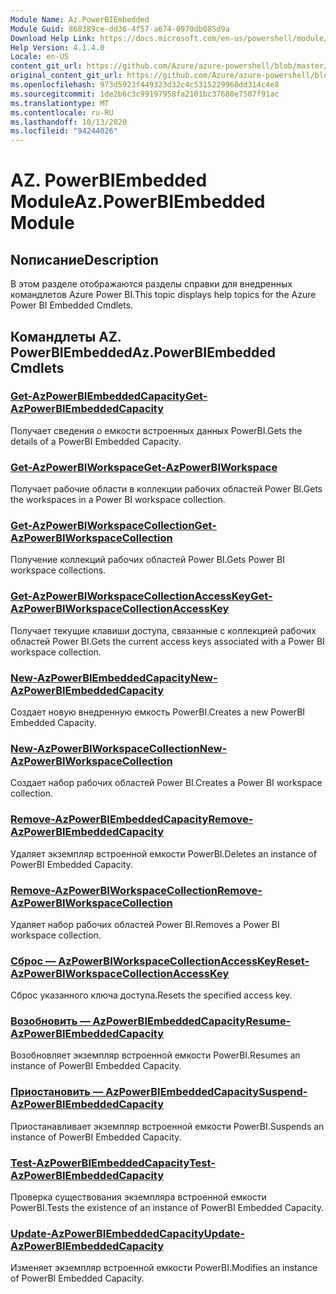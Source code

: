 ```yaml
---
Module Name: Az.PowerBIEmbedded
Module Guid: 868389ce-dd36-4f57-a674-0970db085d9a
Download Help Link: https://docs.microsoft.com/en-us/powershell/module/az.powerbiembedded
Help Version: 4.1.4.0
Locale: en-US
content_git_url: https://github.com/Azure/azure-powershell/blob/master/src/PowerBIEmbedded/PowerBIEmbedded/help/Az.PowerBIEmbedded.md
original_content_git_url: https://github.com/Azure/azure-powershell/blob/master/src/PowerBIEmbedded/PowerBIEmbedded/help/Az.PowerBIEmbedded.md
ms.openlocfilehash: 973d5923f449323d32c4c5315229960dd314c4e8
ms.sourcegitcommit: 1de2b6c3c99197958fa2101bc37680e7507f91ac
ms.translationtype: MT
ms.contentlocale: ru-RU
ms.lasthandoff: 10/13/2020
ms.locfileid: "94244026"
---
```

# <span data-ttu-id="2c1e3-101">AZ. PowerBIEmbedded Module</span><span class="sxs-lookup"><span data-stu-id="2c1e3-101">Az.PowerBIEmbedded Module</span></span>
## <span data-ttu-id="2c1e3-102">Nописание</span><span class="sxs-lookup"><span data-stu-id="2c1e3-102">Description</span></span>
<span data-ttu-id="2c1e3-103">В этом разделе отображаются разделы справки для внедренных командлетов Azure Power BI.</span><span class="sxs-lookup"><span data-stu-id="2c1e3-103">This topic displays help topics for the Azure Power BI Embedded Cmdlets.</span></span>

## <span data-ttu-id="2c1e3-104">Командлеты AZ. PowerBIEmbedded</span><span class="sxs-lookup"><span data-stu-id="2c1e3-104">Az.PowerBIEmbedded Cmdlets</span></span>
### [<span data-ttu-id="2c1e3-105">Get-AzPowerBIEmbeddedCapacity</span><span class="sxs-lookup"><span data-stu-id="2c1e3-105">Get-AzPowerBIEmbeddedCapacity</span></span>](Get-AzPowerBIEmbeddedCapacity.md)
<span data-ttu-id="2c1e3-106">Получает сведения о емкости встроенных данных PowerBI.</span><span class="sxs-lookup"><span data-stu-id="2c1e3-106">Gets the details of a PowerBI Embedded Capacity.</span></span>

### [<span data-ttu-id="2c1e3-107">Get-AzPowerBIWorkspace</span><span class="sxs-lookup"><span data-stu-id="2c1e3-107">Get-AzPowerBIWorkspace</span></span>](Get-AzPowerBIWorkspace.md)
<span data-ttu-id="2c1e3-108">Получает рабочие области в коллекции рабочих областей Power BI.</span><span class="sxs-lookup"><span data-stu-id="2c1e3-108">Gets the workspaces in a Power BI workspace collection.</span></span>

### [<span data-ttu-id="2c1e3-109">Get-AzPowerBIWorkspaceCollection</span><span class="sxs-lookup"><span data-stu-id="2c1e3-109">Get-AzPowerBIWorkspaceCollection</span></span>](Get-AzPowerBIWorkspaceCollection.md)
<span data-ttu-id="2c1e3-110">Получение коллекций рабочих областей Power BI.</span><span class="sxs-lookup"><span data-stu-id="2c1e3-110">Gets Power BI workspace collections.</span></span>

### [<span data-ttu-id="2c1e3-111">Get-AzPowerBIWorkspaceCollectionAccessKey</span><span class="sxs-lookup"><span data-stu-id="2c1e3-111">Get-AzPowerBIWorkspaceCollectionAccessKey</span></span>](Get-AzPowerBIWorkspaceCollectionAccessKey.md)
<span data-ttu-id="2c1e3-112">Получает текущие клавиши доступа, связанные с коллекцией рабочих областей Power BI.</span><span class="sxs-lookup"><span data-stu-id="2c1e3-112">Gets the current access keys associated with a Power BI workspace collection.</span></span>

### [<span data-ttu-id="2c1e3-113">New-AzPowerBIEmbeddedCapacity</span><span class="sxs-lookup"><span data-stu-id="2c1e3-113">New-AzPowerBIEmbeddedCapacity</span></span>](New-AzPowerBIEmbeddedCapacity.md)
<span data-ttu-id="2c1e3-114">Создает новую внедренную емкость PowerBI.</span><span class="sxs-lookup"><span data-stu-id="2c1e3-114">Creates a new PowerBI Embedded Capacity.</span></span>

### [<span data-ttu-id="2c1e3-115">New-AzPowerBIWorkspaceCollection</span><span class="sxs-lookup"><span data-stu-id="2c1e3-115">New-AzPowerBIWorkspaceCollection</span></span>](New-AzPowerBIWorkspaceCollection.md)
<span data-ttu-id="2c1e3-116">Создает набор рабочих областей Power BI.</span><span class="sxs-lookup"><span data-stu-id="2c1e3-116">Creates a Power BI workspace collection.</span></span>

### [<span data-ttu-id="2c1e3-117">Remove-AzPowerBIEmbeddedCapacity</span><span class="sxs-lookup"><span data-stu-id="2c1e3-117">Remove-AzPowerBIEmbeddedCapacity</span></span>](Remove-AzPowerBIEmbeddedCapacity.md)
<span data-ttu-id="2c1e3-118">Удаляет экземпляр встроенной емкости PowerBI.</span><span class="sxs-lookup"><span data-stu-id="2c1e3-118">Deletes an instance of PowerBI Embedded Capacity.</span></span>

### [<span data-ttu-id="2c1e3-119">Remove-AzPowerBIWorkspaceCollection</span><span class="sxs-lookup"><span data-stu-id="2c1e3-119">Remove-AzPowerBIWorkspaceCollection</span></span>](Remove-AzPowerBIWorkspaceCollection.md)
<span data-ttu-id="2c1e3-120">Удаляет набор рабочих областей Power BI.</span><span class="sxs-lookup"><span data-stu-id="2c1e3-120">Removes a Power BI workspace collection.</span></span>

### [<span data-ttu-id="2c1e3-121">Сброс — AzPowerBIWorkspaceCollectionAccessKey</span><span class="sxs-lookup"><span data-stu-id="2c1e3-121">Reset-AzPowerBIWorkspaceCollectionAccessKey</span></span>](Reset-AzPowerBIWorkspaceCollectionAccessKey.md)
<span data-ttu-id="2c1e3-122">Сброс указанного ключа доступа.</span><span class="sxs-lookup"><span data-stu-id="2c1e3-122">Resets the specified access key.</span></span>

### [<span data-ttu-id="2c1e3-123">Возобновить — AzPowerBIEmbeddedCapacity</span><span class="sxs-lookup"><span data-stu-id="2c1e3-123">Resume-AzPowerBIEmbeddedCapacity</span></span>](Resume-AzPowerBIEmbeddedCapacity.md)
<span data-ttu-id="2c1e3-124">Возобновляет экземпляр встроенной емкости PowerBI.</span><span class="sxs-lookup"><span data-stu-id="2c1e3-124">Resumes an instance of PowerBI Embedded Capacity.</span></span>

### [<span data-ttu-id="2c1e3-125">Приостановить — AzPowerBIEmbeddedCapacity</span><span class="sxs-lookup"><span data-stu-id="2c1e3-125">Suspend-AzPowerBIEmbeddedCapacity</span></span>](Suspend-AzPowerBIEmbeddedCapacity.md)
<span data-ttu-id="2c1e3-126">Приостанавливает экземпляр встроенной емкости PowerBI.</span><span class="sxs-lookup"><span data-stu-id="2c1e3-126">Suspends an instance of PowerBI Embedded Capacity.</span></span>

### [<span data-ttu-id="2c1e3-127">Test-AzPowerBIEmbeddedCapacity</span><span class="sxs-lookup"><span data-stu-id="2c1e3-127">Test-AzPowerBIEmbeddedCapacity</span></span>](Test-AzPowerBIEmbeddedCapacity.md)
<span data-ttu-id="2c1e3-128">Проверка существования экземпляра встроенной емкости PowerBI.</span><span class="sxs-lookup"><span data-stu-id="2c1e3-128">Tests the existence of an instance of PowerBI Embedded Capacity.</span></span>

### [<span data-ttu-id="2c1e3-129">Update-AzPowerBIEmbeddedCapacity</span><span class="sxs-lookup"><span data-stu-id="2c1e3-129">Update-AzPowerBIEmbeddedCapacity</span></span>](Update-AzPowerBIEmbeddedCapacity.md)
<span data-ttu-id="2c1e3-130">Изменяет экземпляр встроенной емкости PowerBI.</span><span class="sxs-lookup"><span data-stu-id="2c1e3-130">Modifies  an instance of PowerBI Embedded Capacity.</span></span>

